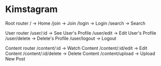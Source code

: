 # Kimstagram

Root router
/ -> Home
/join -> Join
/login -> Login
/search -> Search

User router
/user/:id -> See User's Profile
/user/edit -> Edit User's Profile
/user/delete -> Delete's Profile
/user/logout -> Logout

Content router
/content/:id -> Watch Content
/content/:id/edit -> Edit Content
/content/:id/delete -> Delete Content
/content/upload -> Upload New Post

